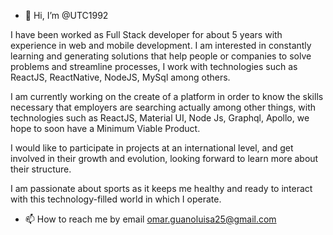 - 👋 Hi, I’m @UTC1992

I have been worked as Full Stack developer for about 5 years with experience in web and mobile development. I am interested in constantly learning and generating solutions that help people or companies to solve problems and streamline processes, I work with technologies such as ReactJS, ReactNative, NodeJS, MySql among others.

I am currently working on the create of a platform in order to know the skills necessary that employers are searching actually among other things, with technologies such as ReactJS, Material UI, Node Js, Graphql, Apollo, we hope to soon have a Minimum Viable Product.

I would like to participate in projects at an international level, and get involved in their growth and evolution, looking forward to learn more about their structure.

I am passionate about sports as it keeps me healthy and ready to interact with this technology-filled world in which I operate.

- 📫 How to reach me by email omar.guanoluisa25@gmail.com

